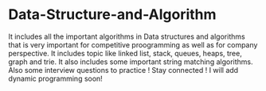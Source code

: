 # Data-Structure-and-Algorithm
It includes all the important algorithms in Data structures and algorithms that is very important for competitive proogramming as well as for company perspective.
It includes topic like linked list, stack, queues, heaps, tree, graph and trie.
It also includes some important string matching algorithms.
Also some interview questions to practice !
Stay connected ! I will add dynamic programming soon!

